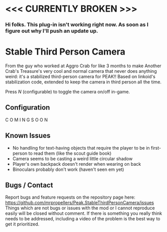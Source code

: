 # <<< CURRENTLY BROKEN >>> 
### Hi folks. This plug-in isn't working right now. As soon as I figure out why I'll push an update up.

# Stable Third Person Camera
From the guy who worked at Aggro Crab for like 3 months to make Another Crab's Treasure's very cool and normal camera that never does anything weird: 
it's a stabilized third-person camera for PEAK!! Based on linkoid's stabilization code,
extended to keep the camera in third person all the time.

Press *N* (configurable) to toggle the camera on/off in-game.

## Configuration
C O M I N G  S O O N

## Known Issues
* No handling for text-having objects that require the player to be in first-person to read them (like the scout guide book)
* Camera seems to be casting a weird little circular shadow
* Player's own backpack doesn't render when wearing on back
* Binoculars probably don't work (haven't seen em yet)

## Bugs / Contact
Report bugs and feature requests on the repository page here: https://github.com/mrpropellers/Peak.StableThirdPersonCamera/issues
Things which are not bugs or issues with the mod or I cannot reproduce easily will be closed without comment. If there is something you really think needs to be addressed, including a video of the problem is the best way to get it prioritized.